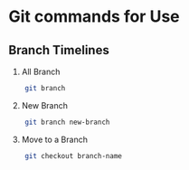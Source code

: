 # Git commands for Use

## Branch Timelines

1. All Branch

```bash
    git branch
```

2. New Branch

```bash
    git branch new-branch
```

3. Move to a Branch

```bash
    git checkout branch-name
```
